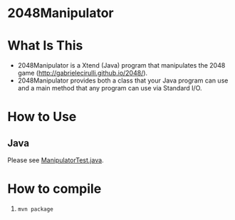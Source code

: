 2048Manipulator
===============

# What Is This
- 2048Manipulator is a Xtend (Java) program that manipulates the 2048 game (http://gabrielecirulli.github.io/2048/).
- 2048Manipulator provides both a class that your Java program can use and a main method that any program can use via Standard I/O.

# How to Use
## Java
Please see [ManipulatorTest.java](src/test/java/net/exkazuu/_2048manipulator/ManipulatorTest.java).

# How to compile
1. ```mvn package```
